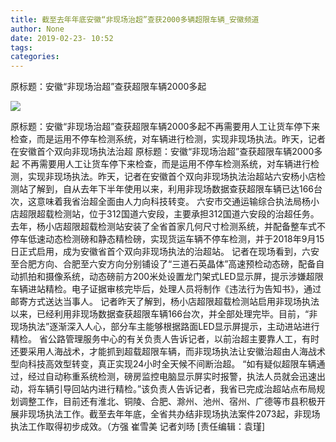 ```yaml
---
title: 截至去年年底安徽“非现场治超”查获2000多辆超限车辆_安徽频道
author: None
date: 2019-02-23- 10:52
tags: 
categories: 
---
```

原标题：安徽“非现场治超”查获超限车辆2000多起
<!-- more -->
                
<img align="center" border="0" src="http://p2.ifengimg.com/a/2016/0810/204c433878d5cf9size1_w16_h16.png" />
                
            
原标题：安徽“非现场治超”查获超限车辆2000多起不再需要用人工让货车停下来检查，而是运用不停车检测系统，对车辆进行检测，实现非现场执法。昨天，记者在安徽首个双向非现场执法治超
原标题：安徽“非现场治超”查获超限车辆2000多起
不再需要用人工让货车停下来检查，而是运用不停车检测系统，对车辆进行检测，实现非现场执法。昨天，记者在安徽首个双向非现场执法治超站六安杨小店检测站了解到，自从去年下半年使用以来，利用非现场数据查获超限车辆已达166台次，这意味着我省治超全面由人力向科技转变。
六安市交通运输综合执法局杨小店超限超载检测站，位于312国道六安段，主要承担312国道六安段的治超任务。去年，杨小店超限超载检测站安装了全省首家几何尺寸检测系统，并配备整车式不停车低速动态检测磅和静态精检磅，实现货运车辆不停车检测，并于2018年9月15日正式启用，成为安徽省首个双向非现场执法的治超站。
记者在现场看到，六安至合肥方向、合肥至六安方向分别铺设了“三道石英晶体”高速预检动态磅，配备自动抓拍和摄像系统，动态磅前方200米处设置龙门架式LED显示屏，提示涉嫌超限车辆进站精检。电子证据审核完毕后，处理人员将制作《违法行为告知书》，通过邮寄方式送达当事人。
记者昨天了解到，杨小店超限超载检测站启用非现场执法以来，已经利用非现场数据查获超限车辆166台次，并全部处理完毕。目前，“非现场执法”逐渐深入人心，部分车主能够根据路面LED显示屏提示，主动进站进行精检。
省公路管理服务中心的有关负责人告诉记者，以前治超主要靠人工，有时还要采用人海战术，才能抓到超载超限车辆，而非现场执法让安徽治超由人海战术型向科技高效型转变，真正实现24小时全天候不间断治超。
“如有疑似超限车辆通过，经过自动称重系统检测，磅房监控电脑显示屏实时报警，执法人员就会迅速出动，将车辆引导回站内进行精检。”该负责人告诉记者，我省已完成治超站点布局规划调整工作，目前还有淮北、铜陵、合肥、滁州、池州、宿州、广德等市县积极开展非现场执法工作。截至去年年底，全省共办结非现场执法案件2073起，非现场执法工作取得初步成效。（方强 崔雪美 记者刘旸
[责任编辑：袁瑾]
            
